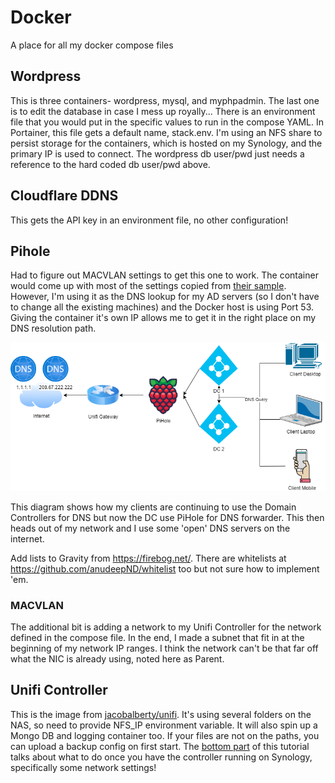 # Docker
A place for all my docker compose files

## Wordpress
This is three containers- wordpress, mysql, and myphpadmin. The last one is to edit the database in case I mess up royally...
There is an environment file that you would put in the specific values to run in the compose YAML. In Portainer, this file gets a default name, stack.env. I'm using an NFS share to persist storage for the containers, which is hosted on my Synology, and the primary IP is used to connect. The wordpress db user/pwd just needs a reference to the hard coded db user/pwd above.

## Cloudflare DDNS
This gets the API key in an environment file, no other configuration!

## Pihole
Had to figure out MACVLAN settings to get this one to work. The container would come up with most of the settings copied from [their sample](https://github.com/pi-hole/docker-pi-hole/blob/master/examples/docker-compose.yml.example). However, I'm using it as the DNS lookup for my AD servers (so I don't have to change all the existing machines) and the Docker host is using Port 53. Giving the container it's own IP allows me to get it in the right place on my DNS resolution path.

![Diagram of network, going from the public DNS servers, to the cloud, to my router/firewall to my Pihole to my two domain controllers to many clients](https://github.com/chinkes5/Docker/blob/main/dns-network.drawio.png)

This diagram shows how my clients are continuing to use the Domain Controllers for DNS but now the DC use PiHole for DNS forwarder. This then heads out of my network and I use some 'open' DNS servers on the internet.

Add lists to Gravity from https://firebog.net/. There are whitelists at https://github.com/anudeepND/whitelist too but not sure how to implement 'em.

### MACVLAN
The additional bit is adding a network to my Unifi Controller for the network defined in the compose file. In the end, I made a subnet that fit in at the beginning of my network IP ranges. I think the network can't be that far off what the NIC is already using, noted here as Parent.

## Unifi Controller
This is the image from [jacobalberty/unifi](https://github.com/jacobalberty/unifi-docker). It's using several folders on the NAS, so need to provide NFS_IP environment variable. It will also spin up a Mongo DB and logging container too. If your files are not on the paths, you can upload a backup config on first start. The [bottom part](https://pimylifeup.com/synology-nas-unifi-network-controller/) of this tutorial talks about what to do once you have the controller running on Synology, specifically some network settings!
